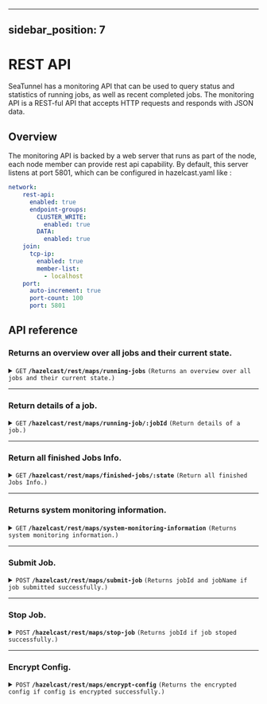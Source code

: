 ---

sidebar_position: 7
-------------------

# REST API

SeaTunnel has a monitoring API that can be used to query status and statistics of running jobs, as well as recent
completed jobs. The monitoring API is a REST-ful API that accepts HTTP requests and responds with JSON data.

## Overview

The monitoring API is backed by a web server that runs as part of the node, each node member can provide rest api capability.
By default, this server listens at port 5801, which can be configured in hazelcast.yaml like :

```yaml
network:
    rest-api:
      enabled: true
      endpoint-groups:
        CLUSTER_WRITE:
          enabled: true
        DATA:
          enabled: true
    join:
      tcp-ip:
        enabled: true
        member-list:
          - localhost
    port:
      auto-increment: true
      port-count: 100
      port: 5801
```

## API reference

### Returns an overview over all jobs and their current state.

<details>
 <summary><code>GET</code> <code><b>/hazelcast/rest/maps/running-jobs</b></code> <code>(Returns an overview over all jobs and their current state.)</code></summary>

#### Parameters

#### Responses

```json
[
  {
    "jobId": "",
    "jobName": "",
    "jobStatus": "",
    "envOptions": {
    },
    "createTime": "",
    "jobDag": {
      "vertices": [
      ],
      "edges": [
      ]
    },
    "pluginJarsUrls": [
    ],
    "isStartWithSavePoint": false,
    "metrics": {
      "sourceReceivedCount": "",
      "sinkWriteCount": ""
    }
  }
]
```

</details>

------------------------------------------------------------------------------------------

### Return details of a job.

<details>
 <summary><code>GET</code> <code><b>/hazelcast/rest/maps/running-job/:jobId</b></code> <code>(Return details of a job.)</code></summary>

#### Parameters

> | name  |   type   | data type | description |
> |-------|----------|-----------|-------------|
> | jobId | required | long      | job id      |

#### Responses

```json
{
  "jobId": "",
  "jobName": "",
  "jobStatus": "",
  "envOptions": {
  },
  "createTime": "",
  "jobDag": {
    "vertices": [
    ],
    "edges": [
    ]
  },
  "pluginJarsUrls": [
  ],
  "isStartWithSavePoint": false,
  "metrics": {
    "sourceReceivedCount": "",
    "sinkWriteCount": ""
  }
}
```

When we can't get the job info, the response will be:

```json
{
  "jobId" : ""
}
```

</details>

------------------------------------------------------------------------------------------

### Return all finished Jobs Info.

<details>
 <summary><code>GET</code> <code><b>/hazelcast/rest/maps/finished-jobs/:state</b></code> <code>(Return all finished Jobs Info.)</code></summary>

#### Parameters

> | name  |   type   | data type |                           description                            |
> |-------|----------|-----------|------------------------------------------------------------------|
> | state | optional | string    | finished job status. `FINISHED`,`CANCELED`,`FAILED`,`UNKNOWABLE` |

#### Responses

```json
[
  {
    "jobId": "",
    "jobName": "",
    "jobStatus": "",
    "errorMsg": null,
    "createTime": "",
    "finishTime": "",
    "jobDag": "",
    "metrics": ""
  }
]
```

</details>

------------------------------------------------------------------------------------------

### Returns system monitoring information.

<details>
 <summary><code>GET</code> <code><b>/hazelcast/rest/maps/system-monitoring-information</b></code> <code>(Returns system monitoring information.)</code></summary>

#### Parameters

#### Responses

```json
[
  {
    "processors":"8",
    "physical.memory.total":"16.0G",
    "physical.memory.free":"16.3M",
    "swap.space.total":"0",
    "swap.space.free":"0",
    "heap.memory.used":"135.7M",
    "heap.memory.free":"440.8M",
    "heap.memory.total":"576.5M",
    "heap.memory.max":"3.6G",
    "heap.memory.used/total":"23.54%",
    "heap.memory.used/max":"3.73%",
    "minor.gc.count":"6",
    "minor.gc.time":"110ms",
    "major.gc.count":"2",
    "major.gc.time":"73ms",
    "load.process":"24.78%",
    "load.system":"60.00%",
    "load.systemAverage":"2.07",
    "thread.count":"117",
    "thread.peakCount":"118",
    "cluster.timeDiff":"0",
    "event.q.size":"0",
    "executor.q.async.size":"0",
    "executor.q.client.size":"0",
    "executor.q.client.query.size":"0",
    "executor.q.client.blocking.size":"0",
    "executor.q.query.size":"0",
    "executor.q.scheduled.size":"0",
    "executor.q.io.size":"0",
    "executor.q.system.size":"0",
    "executor.q.operations.size":"0",
    "executor.q.priorityOperation.size":"0",
    "operations.completed.count":"10",
    "executor.q.mapLoad.size":"0",
    "executor.q.mapLoadAllKeys.size":"0",
    "executor.q.cluster.size":"0",
    "executor.q.response.size":"0",
    "operations.running.count":"0",
    "operations.pending.invocations.percentage":"0.00%",
    "operations.pending.invocations.count":"0",
    "proxy.count":"8",
    "clientEndpoint.count":"0",
    "connection.active.count":"2",
    "client.connection.count":"0",
    "connection.count":"0"
  }
]
```

</details>

------------------------------------------------------------------------------------------

### Submit Job.

<details>
<summary><code>POST</code> <code><b>/hazelcast/rest/maps/submit-job</b></code> <code>(Returns jobId and jobName if job submitted successfully.)</code></summary>

#### Parameters

> |         name         |   type   | data type |            description            |
> |----------------------|----------|-----------|-----------------------------------|
> | jobId                | optional | string    | job id                            |
> | jobName              | optional | string    | job name                          |
> | isStartWithSavePoint | optional | string    | if job is started with save point |

#### Body

```json
{
    "env": {
        "job.mode": "batch"
    },
    "source": [
        {
            "plugin_name": "FakeSource",
            "result_table_name": "fake",
            "row.num": 100,
            "schema": {
                "fields": {
                    "name": "string",
                    "age": "int",
                    "card": "int"
                }
            }
        }
    ],
    "transform": [
    ],
    "sink": [
        {
            "plugin_name": "Console",
            "source_table_name": ["fake"]
        }
    ]
}
```

#### Responses

```json
{
    "jobId": 733584788375666689,
    "jobName": "rest_api_test"
}
```

</details>

------------------------------------------------------------------------------------------

### Stop Job.

<details>
<summary><code>POST</code> <code><b>/hazelcast/rest/maps/stop-job</b></code> <code>(Returns jobId if job stoped successfully.)</code></summary>

#### Body

```json
{
    "jobId": 733584788375666689,
    "isStopWithSavePoint": false # if job is stopped with save point
}
```

#### Responses

```json
{
"jobId": 733584788375666689
}
```

</details>

------------------------------------------------------------------------------------------

### Encrypt Config.

<details>
<summary><code>POST</code> <code><b>/hazelcast/rest/maps/encrypt-config</b></code> <code>(Returns the encrypted config if config is encrypted successfully.)</code></summary>
For more information about customize encryption, please refer to the documentation [config-encryption-decryption](../connector-v2/Config-Encryption-Decryption.md).

#### Body

```json
{
    "env": {
        "parallelism": 1,
        "shade.identifier":"base64"
    },
    "source": [
        {
            "plugin_name": "MySQL-CDC",
            "schema" : {
                "fields": {
                    "name": "string",
                    "age": "int"
                }
            },
            "result_table_name": "fake",
            "parallelism": 1,
            "hostname": "127.0.0.1",
            "username": "seatunnel",
            "password": "seatunnel_password",
            "table-name": "inventory_vwyw0n"
        }
    ],
    "transform": [
    ],
    "sink": [
        {
            "plugin_name": "Clickhouse",
            "host": "localhost:8123",
            "database": "default",
            "table": "fake_all",
            "username": "seatunnel",
            "password": "seatunnel_password"
        }
    ]
}
```

#### Responses

```json
{
    "env": {
        "parallelism": 1,
        "shade.identifier": "base64"
    },
    "source": [
        {
            "plugin_name": "MySQL-CDC",
            "schema": {
                "fields": {
                    "name": "string",
                    "age": "int"
                }
            },
            "result_table_name": "fake",
            "parallelism": 1,
            "hostname": "127.0.0.1",
            "username": "c2VhdHVubmVs",
            "password": "c2VhdHVubmVsX3Bhc3N3b3Jk",
            "table-name": "inventory_vwyw0n"
        }
    ],
    "transform": [],
    "sink": [
        {
            "plugin_name": "Clickhouse",
            "host": "localhost:8123",
            "database": "default",
            "table": "fake_all",
            "username": "c2VhdHVubmVs",
            "password": "c2VhdHVubmVsX3Bhc3N3b3Jk"
        }
    ]
}
```

</details>

